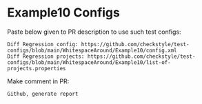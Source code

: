 # Example10 Configs
Paste below given to PR description to use such test configs:
```
Diff Regression config: https://github.com/checkstyle/test-configs/blob/main/WhitespaceAround/Example10/config.xml
Diff Regression projects: https://github.com/checkstyle/test-configs/blob/main/WhitespaceAround/Example10/list-of-projects.properties
```
Make comment in PR:
```
Github, generate report
```

